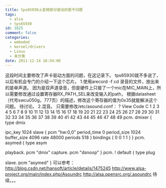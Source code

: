 ```yaml
---
title: tps65930上音频部分驱动的若干问题
tags:
  - alsa
  - tps65930
id: 1825
comment: false
categories:
  - embeded
  - kernel/drivers
  - Linux
  - 未分类
date: 2011-12-14 16:54:00
---
```


这段时间主要修改了声卡驱动方面的问题，在这记录下。
tps65930就不多说了，以后有机会专门的介绍一下这个芯片。
1.使用arecord -f cd 录音的文件，放出来的是单声道。
因为是双声道录音，但是硬件上只接了一个mic在MIC_MAIN上，所以需要修改通过设置寄存器RX_PATH_SEL来改变输入的path，
根据datasheet（代号swcu050g，777页）的描述，修改这个寄存器的值为0x35就能解决这个问题。
待讨论。
2.混音。
只需要修改/etc/asound.conf：
?
View Code
C
1
2
3
4
5
6
7
8
9
10
11
12
13
14
15
16
17
18
19
20
21
22
23
24
25
26
27
28
29
30
31
32
33
34
35
36
37
38
39
40
41
42
43
44
45
46
47
48
49
pcm.
dmixer
{
type dmix

ipc_key
1024
slave
{
pcm
"hw:0,0"
period_time
0
period_size
1024
buffer_size
4096
rate
48000
periods
518
}
bindings
{
0
0
1
1
}
}
pcm.
asymed
{
type asym

playback.
pcm
"dmix"
capture.
pcm
"dsnoop"
}
pcm.
!
default
{
type plug

slave.
pcm
"asymed"
}
可以参考：
http://blog.csdn.net/hansoft/article/details/1475245
http://www.alsa-project.org/main/index.php/Asoundrc
http://alsa.opensrc.org/.asoundrc
待续。。。